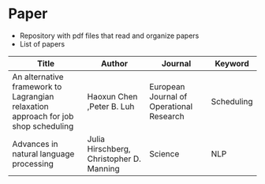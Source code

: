 # Paper
- Repository with pdf files that read and organize papers
- List of papers


| Title | Author | Journal | Keyword |
| ------------ | ------------- | ------------- | ------------- |
| An alternative framework to Lagrangian relaxation approach for job shop scheduling | Haoxun Chen ,Peter B. Luh  | European Journal of Operational Research | Scheduling |
| Advances in natural language processing |  Julia Hirschberg, Christopher D. Manning  | Science | NLP |